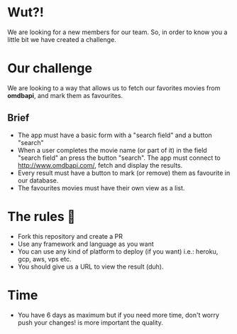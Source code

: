 # Wut?!
We are looking for a new members for our team. So, in order to know you a little bit we have created a challenge.

# Our challenge
We are looking to a way that allows us to fetch our favorites movies from **omdbapi**, and mark them as favourites.

## Brief
- The app must have a basic form with a "search field" and a button "search"
- When a user completes the movie name (or part of it) in the field "search field" an press the button "search". The app must connect to http://www.omdbapi.com/, fetch and display the results.
- Every result must have a button to mark (or remove) them as favourite in our database.
- The favourites movies must have their own view as a list.
 
# The rules 👀
- Fork this repository and create a PR
- Use any framework and language as you want 
- You can use any kind of platform to deploy (if you want) i.e.: heroku, gcp, aws, vps etc.
- You should give us a URL to view the result (duh).


# Time
- You have 6 days as maximum but if you need more time, don't worry push your changes! is more important the quality.
